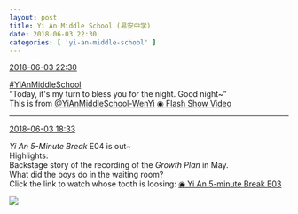 ```yaml
---
layout: post
title: Yi An Middle School (易安中学)
date: 2018-06-03 22:30
categories: [ 'yi-an-middle-school' ]
---
```


<div class="weibo-info">
  <a href="https://weibo.com/6074218720/GjHugD5Zx">2018-06-03 22:30</a>
</div>

[#YiAnMiddleSchool](https://weibo.com/p/100808e5c67e0668537d4caddefd946dcff208/super_index)  
“Today, it's my turn to bless you for the night. Good night~”  
This is from [@YiAnMiddleSchool-WenYi](https://weibo.com/u/6507106244) [◉ Flash Show Video](https://www.miaopai.com/show/gCP4Q2spGSIuhK-xq1Wf0zUaatogHzkiC2s5FQ__.htm)

<!-- more -->

---

<div class="weibo-info">
  <a href="https://weibo.com/6074218720/GjFWiDDy0">2018-06-03 18:33</a>
</div>

*Yi An 5-Minute Break* E04 is out~  
Highlights:  
Backstage story of the recording of the *Growth Plan* in May.  
What did the boys do in the waiting room?  
Click the link to watch whose tooth is loosing: [◉ Yi An 5-minute Break E03](https://www.bilibili.com/video/av24333113/)

<a href="//wx4.sinaimg.cn/mw690/006D4NLGgy1fry67igfnrj31fa0u0b29.jpg">
  <img class="weibo-pic-preview-h" src="//wx4.sinaimg.cn/orj360/006D4NLGgy1fry67igfnrj31fa0u0b29.jpg" />
</a>
